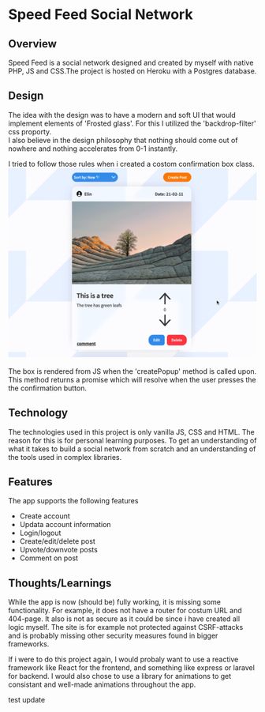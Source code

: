 # Speed Feed Social Network
## Overview
Speed Feed is a social network designed and created by myself with native PHP, JS and CSS.The project is hosted on Heroku with a Postgres database.  


## Design 
The idea with the design was to have a modern and soft UI that would implement elements of 'Frosted glass'. For this I utilized the 'backdrop-filter' css proporty. <br> I also believe in the design philosophy that nothing should come out of nowhere and nothing accelerates from 0-1 instantly. <br> 

I tried to follow those rules when i created a costom confirmation box class. 
![](./trimmed.gif) <br><br>
The box is rendered from JS when the 'createPopup' method is called upon. This method returns a promise which will resolve when the user presses the the confirmation button.  

## Technology
The technologies used in this project is only vanilla JS, CSS and HTML. The reason for this is for personal learning purposes. To get an understanding of what it takes to build a social network from scratch and an understanding of the tools used in complex libraries. 

## Features
The app supports the following features 
* Create account 
* Updata account information 
* Login/logout
* Create/edit/delete post 
* Upvote/downvote posts
* Comment on post

## Thoughts/Learnings
While the app is now (should be) fully working, it is missing some functionality. For example, it does not have a router for costum URL and 404-page. 
It also is not as secure as it could be since i have created all logic myself. The site is for example not protected against CSRF-attacks and is probably missing other security measures found in bigger frameworks. 

If i were to do this project again, I would probaly want to use a reactive framework like React for the frontend, and something like express or laravel for backend. 
I would also chose to use a library for animations to get consistant and well-made animations throughout the app. 

test update


